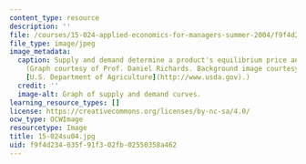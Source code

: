 ```yaml
---
content_type: resource
description: ''
file: /courses/15-024-applied-economics-for-managers-summer-2004/f9f4d234035f91f302fb02550358a462_15-024su04.jpg
file_type: image/jpeg
image_metadata:
  caption: Supply and demand determine a product's equilibrium price and quantity.
    (Graph courtesy of Prof. Daniel Richards. Background image courtesy of Ken Hammond,
    [U.S. Department of Agriculture](http://www.usda.gov).)
  credit: ''
  image-alt: Graph of supply and demand curves.
learning_resource_types: []
license: https://creativecommons.org/licenses/by-nc-sa/4.0/
ocw_type: OCWImage
resourcetype: Image
title: 15-024su04.jpg
uid: f9f4d234-035f-91f3-02fb-02550358a462
---
```

